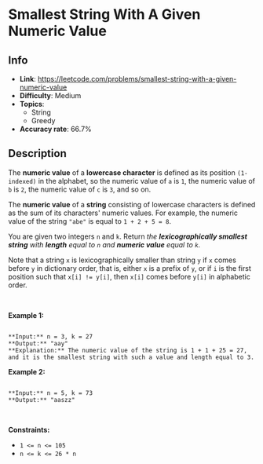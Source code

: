# Smallest String With A Given Numeric Value

## Info  
- **Link**: https://leetcode.com/problems/smallest-string-with-a-given-numeric-value
- **Difficulty**: Medium  
- **Topics**:   
    - String
    - Greedy
- **Accuracy rate**: 66.7%  

## Description  
    
The **numeric value** of a **lowercase character** is defined as its position `(1-indexed)` in the alphabet, so the numeric value of `a` is `1`, the numeric value of `b` is `2`, the numeric value of `c` is `3`, and so on.


The **numeric value** of a **string** consisting of lowercase characters is defined as the sum of its characters' numeric values. For example, the numeric value of the string `"abe"` is equal to `1 + 2 + 5 = 8`.


You are given two integers `n` and `k`. Return *the **lexicographically smallest string** with **length** equal to `n` and **numeric value** equal to `k`.*


Note that a string `x` is lexicographically smaller than string `y` if `x` comes before `y` in dictionary order, that is, either `x` is a prefix of `y`, or if `i` is the first position such that `x[i] != y[i]`, then `x[i]` comes before `y[i]` in alphabetic order.


 


**Example 1:**



```

**Input:** n = 3, k = 27
**Output:** "aay"
**Explanation:** The numeric value of the string is 1 + 1 + 25 = 27, and it is the smallest string with such a value and length equal to 3.

```

**Example 2:**



```

**Input:** n = 5, k = 73
**Output:** "aaszz"

```

 


**Constraints:**


* `1 <= n <= 105`
* `n <= k <= 26 * n`


  
    